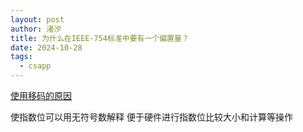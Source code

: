 ```yaml
---
layout: post
author: 渚汐
title: 为什么在IEEE-754标准中要有一个偏置量？
date: 2024-10-28
tags: 
  - csapp
---
```


[使用移码的原因](https://docs.pingcode.com/ask/ask-ask/303480.html#:~:text=%E4%BD%BF%E7%94%A8%E7%A7%BB%E7%A0%81%E8%A1%A8%E7%A4%BA%E9%98%B6,%E6%AF%94%E8%BE%83%E8%BF%90%E7%AE%97%E7%9A%84%E5%A4%8D%E6%9D%82%E5%BA%A6%E3%80%82)

使指数位可以用无符号数解释
便于硬件进行指数位比较大小和计算等操作
